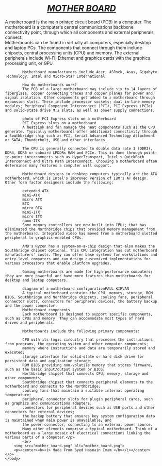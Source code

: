 <html>
    <head>
        <title>mother board</title>
    </head>
    <body>
        <H1><CENTER><B><i><U>MOTHER BOARD</U></i></B></CENTER></H1>
        <p>A motherboard is the main printed circuit board (PCB) in a computer. The motherboard is a computer's central communications backbone connectivity point, through which all components and external peripherals connect.
            <BR>
          Motherboards can be found in virtually all computers, especially desktop and laptop PCs. The components that connect through them include chipsets, central processing units (CPU) and memory. The external peripherals include Wi-Fi, Ethernet and graphics cards with the graphics processing unit, or GPU.
            
            Motherboard manufacturers include Acer, ASRock, Asus, Gigabyte Technology, Intel and Micro-Star International.
            
            How do motherboards work?
            The PCB of a large motherboard may include six to 14 layers of fiberglass, copper connecting traces and copper planes for power and signal isolation. Other components get added to a motherboard through expansion slots. These include processor sockets; dual in-line memory modules; Peripheral Component Interconnect (PCI), PCI Express (PCIe) and solid-state drive M.2 slots; as well as power supply connections.
            
            photo of PCI Express slots on a motherboard
            PCI Express slots on a motherboard
            A heatsink and fan manage the heat components such as the CPU generate. Typically motherboards offer additional connectivity through a Southbridge chip such as PCI, Serial Advanced Technology Attachment or SATA, Thunderbolt, USB and other interfaces.
            
            The CPU is generally connected to double data rate 3 (DDR3), DDR4, DDR5 or onboard LPDDRx RAM and PCIe. This is done through point-to-point interconnects such as HyperTransport, Intel's QuickPath Interconnect and Ultra Path Interconnect. Choosing a motherboard often determines many features a computer will support.
            
            Motherboard designs in desktop computers typically are the ATX motherboard, which is Intel's improved version of IBM's AT design. Other form factor designers include the following:
            
            extended ATX
            mini-ATX
            micro ATX
            BTX
            micro BTX
            mini-ITX
            micro ITX
            nano-ITX
            Some memory controllers are now built into CPUs; that has eliminated the Northbridge chips that provided memory management from the motherboard. Integrated video has moved from a motherboard slotted peripheral to graphics-enabled CPUs.
            
            AMD's Ryzen has a system-on-a-chip design that also makes the Southbridge chipset optional. This CPU integration has cut motherboard manufacturers' costs. They can offer base systems for workstations and entry-level computers and can design customized implementations for various processors that enable platform upgrades.
            
            Gaming motherboards are made for high-performance computers; they are more powerful and have more features than motherboards for desktop and laptop computers.
            
            diagram of a motherboard configurationPAUL KIRVAN
            A typical motherboard contains the CPU, memory, storage, ROM BIOS, Southbridge and Northbridge chipsets, cooling fans, peripheral connector slots, connectors for peripheral devices, the battery backup and the power connector.
            Motherboard components
            Each motherboard is designed to support specific components, such as CPUs and memory. They can accommodate most types of hard drives and peripherals.
            
            Motherboards include the following primary components:
            
            CPU with its logic circuitry that processes the instructions from programs, the operating system and other computer components;
            memory where instructions and data are temporarily stored and executed;
            storage interface for solid-state or hard disk drive for persistent data and application storage;
            ROM BIOS providing non-volatile memory that stores firmware, such as the basic input/output system or BIOS;
            Northbridge chipset that connects CPU, memory, storage and other components;
            Southbridge chipset that connects peripheral elements to the motherboard and connects to the Northbridge;
            cooling fans that maintain a suitable internal operating temperature;
            peripheral connector slots for plugin peripheral cards, such as graphics and communications adapters;
            connectors for peripheral devices such as USB ports and other connectors for external devices;
            the backup battery that ensures key system configuration data is maintained when main power is unavailable; and
            the power connector, connecting to an external power source.
            Many other elements comprise a typical motherboard. Think of a motherboard as a large mosaic of electrical connections linking the various parts of a computer.</p>
            <br>
        <img src="mother_board.png" alt="mother_board.png">
        <p><center><b><i> Made From Syed Hasnain Imam </b></i></center></p>
    </body>
</html>
